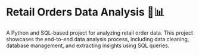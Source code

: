 # Retail Orders Data Analysis 🛒📊
A Python and SQL-based project for analyzing retail order data. This project showcases the end-to-end data analysis process, including data cleaning, database management, and extracting insights using SQL queries.
